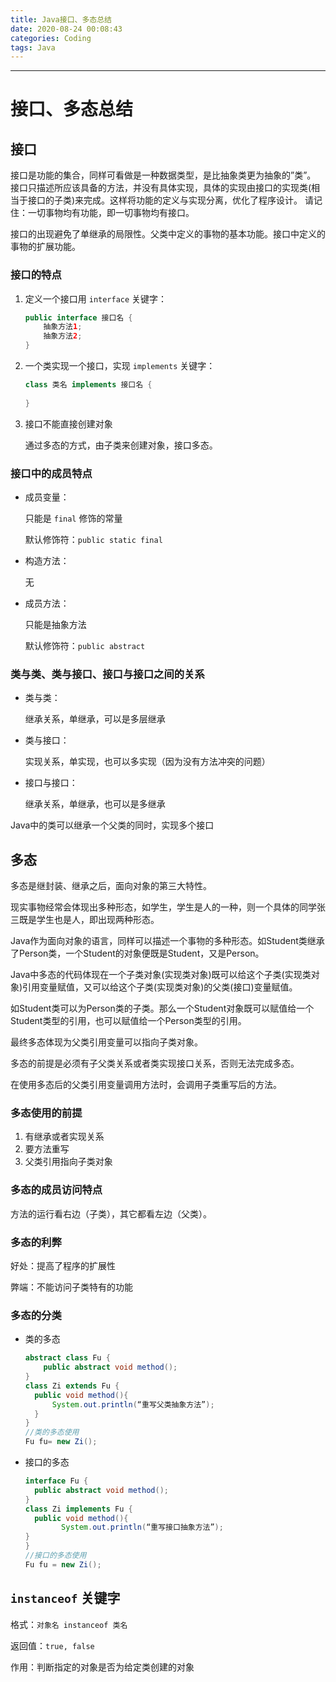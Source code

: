 ```yaml
---
title: Java接口、多态总结
date: 2020-08-24 00:08:43
categories: Coding
tags: Java
---
```


----

<!--more-->

# 接口、多态总结

## 接口

接口是功能的集合，同样可看做是一种数据类型，是比抽象类更为抽象的”类”。
接口只描述所应该具备的方法，并没有具体实现，具体的实现由接口的实现类(相当于接口的子类)来完成。这样将功能的定义与实现分离，优化了程序设计。
请记住：一切事物均有功能，即一切事物均有接口。

接口的出现避免了单继承的局限性。父类中定义的事物的基本功能。接口中定义的事物的扩展功能。



### 接口的特点

1. 定义一个接口用 `interface` 关键字：

   ```java
   public interface 接口名 {
       抽象方法1;
       抽象方法2;
   }
   ```

2. 一个类实现一个接口，实现 `implements` 关键字：

   ```java
   class 类名 implements 接口名 {
       
   }
   ```

3. 接口不能直接创建对象

   通过多态的方式，由子类来创建对象，接口多态。



### 接口中的成员特点

* 成员变量：

  只能是 `final` 修饰的常量

  默认修饰符：`public static final`

* 构造方法：

  无

* 成员方法：

  只能是抽象方法

  默认修饰符：`public abstract`



### 类与类、类与接口、接口与接口之间的关系

* 类与类：

  继承关系，单继承，可以是多层继承

* 类与接口：

  实现关系，单实现，也可以多实现（因为没有方法冲突的问题）

* 接口与接口：

  继承关系，单继承，也可以是多继承

Java中的类可以继承一个父类的同时，实现多个接口



## 多态

多态是继封装、继承之后，面向对象的第三大特性。

现实事物经常会体现出多种形态，如学生，学生是人的一种，则一个具体的同学张三既是学生也是人，即出现两种形态。

Java作为面向对象的语言，同样可以描述一个事物的多种形态。如Student类继承了Person类，一个Student的对象便既是Student，又是Person。

Java中多态的代码体现在一个子类对象(实现类对象)既可以给这个子类(实现类对象)引用变量赋值，又可以给这个子类(实现类对象)的父类(接口)变量赋值。

如Student类可以为Person类的子类。那么一个Student对象既可以赋值给一个Student类型的引用，也可以赋值给一个Person类型的引用。

最终多态体现为父类引用变量可以指向子类对象。

多态的前提是必须有子父类关系或者类实现接口关系，否则无法完成多态。

在使用多态后的父类引用变量调用方法时，会调用子类重写后的方法。



### 多态使用的前提

1. 有继承或者实现关系
2. 要方法重写
3. 父类引用指向子类对象



### 多态的成员访问特点

方法的运行看右边（子类），其它都看左边（父类）。



### 多态的利弊

好处：提高了程序的扩展性

弊端：不能访问子类特有的功能



### 多态的分类

* 类的多态

  ```java
  abstract class Fu {
      public abstract void method();
  }
  class Zi extends Fu {
  	public void method(){
  		System.out.println(“重写父类抽象方法”);
  	}
  }
  //类的多态使用
  Fu fu= new Zi();
  ```

* 接口的多态

  ```java
  interface Fu {
  	public abstract void method();
  }
  class Zi implements Fu {
  	public void method(){
          System.out.println(“重写接口抽象方法”);
  }
  }
  //接口的多态使用
  Fu fu = new Zi();
  ```



## `instanceof` 关键字

格式：`对象名 instanceof 类名`

返回值：`true, false`

作用：判断指定的对象是否为给定类创建的对象

